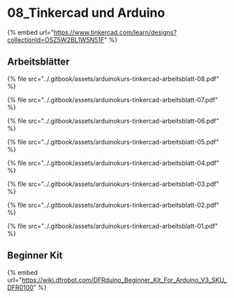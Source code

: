 # 08\_Tinkercad und Arduino

{% embed url="https://www.tinkercad.com/learn/designs?collectionId=OSZ5W2BL1W5N51F" %}

## Arbeitsblätter



{% file src="../.gitbook/assets/arduinokurs-tinkercad-arbeitsblatt-08.pdf" %}

{% file src="../.gitbook/assets/arduinokurs-tinkercad-arbeitsblatt-07.pdf" %}

{% file src="../.gitbook/assets/arduinokurs-tinkercad-arbeitsblatt-06.pdf" %}

{% file src="../.gitbook/assets/arduinokurs-tinkercad-arbeitsblatt-05.pdf" %}

{% file src="../.gitbook/assets/arduinokurs-tinkercad-arbeitsblatt-04.pdf" %}

{% file src="../.gitbook/assets/arduinokurs-tinkercad-arbeitsblatt-03.pdf" %}

{% file src="../.gitbook/assets/arduinokurs-tinkercad-arbeitsblatt-02.pdf" %}

{% file src="../.gitbook/assets/arduinokurs-tinkercad-arbeitsblatt-01.pdf" %}

## Beginner Kit

{% embed url="https://wiki.dfrobot.com/DFRduino_Beginner_Kit_For_Arduino_V3_SKU_DFR0100" %}
